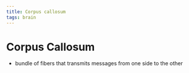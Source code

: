 ```yaml
---
title: Corpus callosum
tags: brain
---
```


# Corpus Callosum
- bundle of fibers that transmits messages from one side to the other
































































































